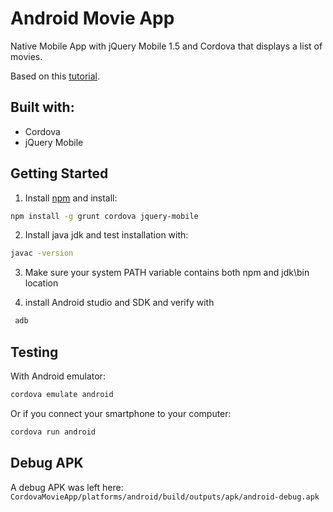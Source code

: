 # Android Movie App

Native Mobile App with jQuery Mobile 1.5 and Cordova that displays a list of movies.

Based on this [tutorial]( http://www.gajotres.net/building-a-native-mobile-app-with-cordova-and-jquery-mobile/2/).

## Built with:

* Cordova
* jQuery Mobile

## Getting Started

1. Install [npm](npm.org) and install:

```bash
npm install -g grunt cordova jquery-mobile
```

2. Install java jdk and test installation with:

```bash
javac -version
```

3. Make sure your system PATH variable contains both npm and jdk\bin location

4. install Android studio and SDK and verify with

```bash
 adb
 ```

## Testing

With Android emulator:

```bash
cordova emulate android
```

Or if you connect your smartphone to your computer:

```bash
cordova run android
```

## Debug APK
A debug APK was left here: `CordovaMovieApp/platforms/android/build/outputs/apk/android-debug.apk`